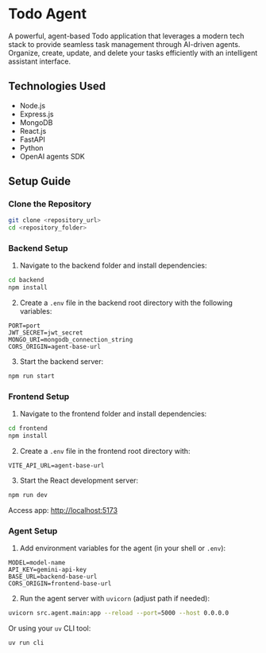 # Todo Agent

A powerful, agent-based Todo application that leverages a modern tech stack to provide seamless task management through AI-driven agents. Organize, create, update, and delete your tasks efficiently with an intelligent assistant interface.

## Technologies Used

- Node.js  
- Express.js  
- MongoDB  
- React.js  
- FastAPI  
- Python  
- OpenAI agents SDK

## Setup Guide

### Clone the Repository

```bash
git clone <repository_url>
cd <repository_folder>
```

### Backend Setup

1. Navigate to the backend folder and install dependencies:

```bash
cd backend
npm install
```

2. Create a `.env` file in the backend root directory with the following variables:

```env
PORT=port
JWT_SECRET=jwt_secret
MONGO_URI=mongodb_connection_string
CORS_ORIGIN=agent-base-url
```

3. Start the backend server:

```bash
npm run start
```

### Frontend Setup

1. Navigate to the frontend folder and install dependencies:

```bash
cd frontend
npm install
```

2. Create a `.env` file in the frontend root directory with:

```env
VITE_API_URL=agent-base-url
```

3. Start the React development server:

```bash
npm run dev
```
Access app: [http://localhost:5173](http://localhost:5173)


### Agent Setup

1. Add environment variables for the agent (in your shell or `.env`):

```env
MODEL=model-name
API_KEY=gemini-api-key
BASE_URL=backend-base-url
CORS_ORIGIN=frontend-base-url
```

2. Run the agent server with `uvicorn` (adjust path if needed):

```bash
uvicorn src.agent.main:app --reload --port=5000 --host 0.0.0.0
```

Or using your `uv` CLI tool:

```bash
uv run cli
```

